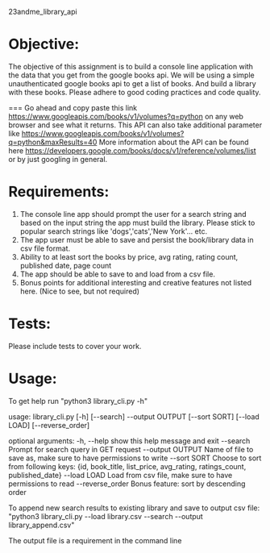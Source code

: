 23andme_library_api

Objective:
==========
The objective of this assignment is to build a console line application with the data that you get from the google books api.
We will be using a simple unauthenticated google books api to get a list of books. And build a library with these books.
Please adhere to good coding practices and code quality.

===
Go ahead and copy paste this link https://www.googleapis.com/books/v1/volumes?q=python on any web browser and see what it returns.
This API can also take additional parameter like https://www.googleapis.com/books/v1/volumes?q=python&maxResults=40
More information about the API can be found here https://developers.google.com/books/docs/v1/reference/volumes/list or by just googling in general.

Requirements:
============
1. The console line app should prompt the user for a search string and based on the input string the app must build the library. Please stick to popular search strings like 'dogs','cats','New York'... etc.
2. The app user must be able to save and persist the book/library data in csv file format.
3. Ability to at least sort the books by price, avg rating, rating count, published date, page count
4. The app should be able to save to and load from a csv file.
5. Bonus points for additional interesting and creative features not listed here. (Nice to see, but not required)

Tests:
============
Please include tests to cover your work.

Usage:
============
To get help run "python3 library_cli.py -h"

usage: library_cli.py [-h] [--search] --output OUTPUT [--sort SORT]
                      [--load LOAD] [--reverse_order]

optional arguments:
  -h, --help       show this help message and exit
  --search         Prompt for search query in GET request
  --output OUTPUT  Name of file to save as, make sure to have permissions to
                   write
  --sort SORT      Choose to sort from following keys: {id, book_title,
                   list_price, avg_rating, ratings_count, published_date}
  --load LOAD      Load from csv file, make sure to have permissions to read
  --reverse_order  Bonus feature: sort by descending order

To append new search results to existing library and save to output csv file:
"python3 library_cli.py --load library.csv --search --output library_append.csv"

The output file is a requirement in the command line
